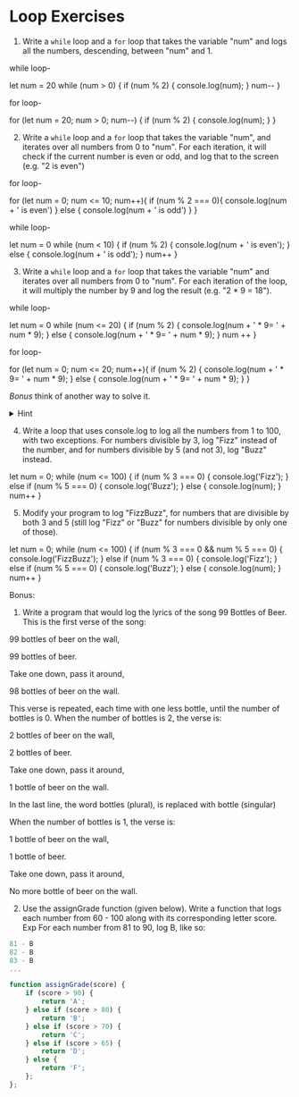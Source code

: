 # Loop Exercises

1. Write a `while` loop and a `for` loop that takes the variable "num" and logs all the numbers, descending, between "num" and 1.

while loop-

let num = 20
while (num > 0) {
  if (num % 2) {
    console.log(num);
  }
  num--
}


for loop-

for (let num = 20; num > 0; num--) {
  if (num % 2) {
    console.log(num);
  }
}


2. Write a `while` loop and a `for` loop that takes the variable "num", and iterates over all numbers from 0 to "num".
For each iteration, it will check if the current number is even or odd, and log that to the screen (e.g. "2 is even")

for loop-

for (let num = 0; num <= 10; num++){
  if (num % 2 === 0){
    console.log(num + ' is even')
  } else {
    console.log(num + ' is odd')
  }
}


while loop-

let num = 0
while (num < 10) {
  if (num % 2) {
    console.log(num + ' is even');
  } else {
    console.log(num + ' is odd');
  }
  num++
}

3. Write a `while` loop and a `for` loop that takes the variable "num" and iterates over all numbers from 0 to "num".
For each iteration of the loop, it will multiply the number by 9 and log the result (e.g. "2 * 9 = 18").

while loop-

let num = 0
while (num <= 20) {
  if (num % 2) {
    console.log(num + ' * 9= ' + num * 9);
  } else {
    console.log(num + ' * 9= ' + num * 9);
  }
  num ++
}

for loop-

for (let num = 0; num <= 20; num++){
  if (num % 2) {
    console.log(num + ' * 9= ' + num * 9);
  } else {
    console.log(num + ' * 9= ' + num * 9);
  }
}



_Bonus_ think of another way to solve it.
  <details>
    <summary>
      Hint
    </summary>
    Find the final number and increment the loop by 9.
  </details>

4. Write a loop that uses console.log to log all the numbers from 1 to 100, with two exceptions. For numbers divisible by 3, log "Fizz" instead of the number, and for numbers divisible by 5 (and not 3), log "Buzz" instead.

let num = 0;
while (num <= 100) {
  if (num % 3 === 0) {
    console.log('Fizz');
  } else if (num % 5 === 0) {
    console.log('Buzz');
  } else {
    console.log(num);
  }
  num++
}


5. Modify your program to log "FizzBuzz", for numbers that are divisible by both 3 and 5 (still log "Fizz" or "Buzz" for numbers divisible by only one of those).

let num = 0;
while (num <= 100) {
  if (num % 3 === 0 && num % 5 === 0) {
    console.log('FizzBuzz');
  } else if (num % 3 === 0) {
    console.log('Fizz');
  } else if (num % 5 === 0) {
    console.log('Buzz');
  } else {
    console.log(num);
  }
  num++
}


Bonus:

1. Write a program that would log the lyrics of the song 99 Bottles of Beer. This is the first verse of the song:

99 bottles of beer on the wall,

99 bottles of beer.

Take one down, pass it around,

98 bottles of beer on the wall.

This verse is repeated, each time with one less bottle, until the number of bottles is 0. When the number of bottles is 2, the verse is:

2 bottles of beer on the wall,

2 bottles of beer.

Take one down, pass it around,

1 bottle of beer on the wall.

In the last line, the word bottles (plural), is  replaced with bottle (singular)

When the number of bottles is 1, the verse is:

1 bottle of beer on the wall,

1 bottle of beer.

Take one down, pass it around,

No more bottle of beer on the wall.



2. Use the assignGrade function (given below). Write a function that logs each number from 60 - 100 along with its corresponding letter score.
Exp For each number from 81 to 90, log B, like so:

```js
81 - B
82 - B
83 - B
...
```

```js
function assignGrade(score) {
    if (score > 90) {
        return 'A';
    } else if (score > 80) {
        return 'B';
    } else if (score > 70) {
        return 'C';
    } else if (score > 65) {
        return 'D';
    } else {
        return 'F';
    };
};
```
